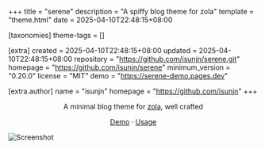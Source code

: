 
+++
title = "serene"
description = "A spiffy blog theme for zola"
template = "theme.html"
date = 2025-04-10T22:48:15+08:00

[taxonomies]
theme-tags = []

[extra]
created = 2025-04-10T22:48:15+08:00
updated = 2025-04-10T22:48:15+08:00
repository = "https://github.com/isunjn/serene.git"
homepage = "https://github.com/isunjn/serene"
minimum_version = "0.20.0"
license = "MIT"
demo = "https://serene-demo.pages.dev"

[extra.author]
name = "isunjn"
homepage = "https://github.com/isunjn"
+++        

<p align="center">
  A minimal blog theme for <a href="https://www.getzola.org">zola</a>, well crafted
</p>

<p align="center">
  <a href="https://serene-demo.pages.dev">Demo</a> ·
  <a href="https://github.com/isunjn/serene/blob/latest/USAGE.md">Usage</a>
</p>

<img alt="Screenshot" src="https://github.com/user-attachments/assets/fa0c9529-f83b-4e4d-aed9-5327a44bc828" />

        